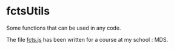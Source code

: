 # fctsUtils

Some functions that can be used in any code.

The file [fcts.js](fcts.js) has been written for a course at my school : MDS.